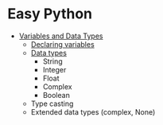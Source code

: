 # Easy Python

- [Variables and Data Types](https://github.com/gaybullayevumid/easy-python-uz/tree/main/01-Variables%20and%20Data%20Types)
    - [Declaring variables](https://github.com/gaybullayevumid/easy-python-uz/tree/main/01-Variables%20and%20Data%20Types#declaring-variables)
    - [Data types]()
      - String
      - Integer
      - Float
      - Complex
      - Boolean
    - Type casting
    - Extended data types (complex, None)